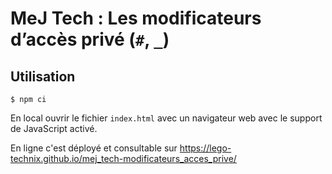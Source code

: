 
MeJ Tech : Les modificateurs d’accès privé (`#`, `_`)
=====================================================


Utilisation
-----------

    $ npm ci

En local ouvrir le fichier `index.html` avec un navigateur web avec
le support de JavaScript activé.

En ligne c'est déployé et consultable sur
https://lego-technix.github.io/mej_tech-modificateurs_acces_prive/

